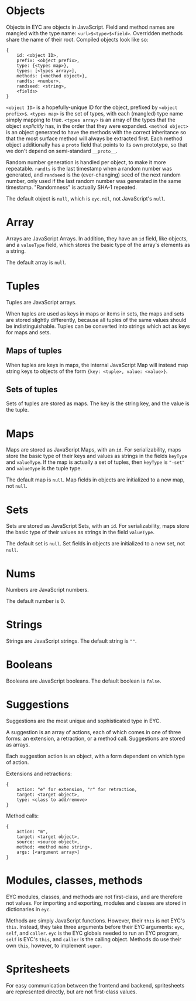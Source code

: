 # Objects

Objects in EYC are objects in JavaScript. Field and method names are mangled
with the type name: `<url>$<type>$<field>`. Overridden methods share the name
of their root. Compiled objects look like so:

```
{
    id: <object ID>,
    prefix: <object prefix>,
    type: {<types map>},
    types: [<types array>],
    methods: {<method object>},
    randts: <number>,
    randseed: <string>,
    <fields>
}
```

`<object ID>` is a hopefully-unique ID for the object, prefixed by
`<object prefix>$`. `<types map>` is the set of types, with each (mangled) type
name simply mapping to true. `<types array>` is an array of the types that the
object *explicitly* has, in the order that they were expanded.
`<method object>` is an object generated to have the methods with the correct
inheritance so that the most surface method will always be extracted first.
Each method object additionally has a `proto` field that points to its own
prototype, so that we don't depend on semi-standard `__proto__`.

Random number generation is handled per object, to make it more repeatable.
`randts` is the last timestamp when a random number was generated, and
`randseed` is the (ever-changing) seed of the next random number, only used if
the last random number was generated in the same timestamp. "Randomness" is
actually SHA-1 repeated.

The default object is `null`, which is `eyc.nil`, not JavaScript's `null`.


# Array

Arrays are JavaScript Arrays. In addition, they have an `id` field, like
objects, and a `valueType` field, which stores the basic type of the array's
elements as a string.

The default array is `null`.


# Tuples

Tuples are JavaScript arrays.

When tuples are used as keys in maps or items in sets, the maps and sets are
stored slightly differently, because all tuples of the same values should be
indistinguishable. Tuples can be converted into strings which act as keys for
maps and sets.
 
## Maps of tuples

When tuples are keys in maps, the internal JavaScript Map will instead map
string keys to objects of the form `{key: <tuple>, value: <value>}`.

## Sets of tuples

Sets of tuples are stored as maps. The key is the string key, and the value is
the tuple.


# Maps

Maps are stored as JavaScript Maps, with an `id`. For serializability, maps
store the basic type of their keys and values as strings in the fields
`keyType` and `valueType`. If the map is actually a set of tuples, then
`keyType` is `"-set"` and `valueType` is the tuple type.

The default map is `null`. Map fields in objects are initialized to a new map,
not `null`.


# Sets

Sets are stored as JavaScript Sets, with an `id`. For serializability, maps
store the basic type of their values as strings in the field `valueType`.

The default set is `null`. Set fields in objects are initialized to a new set,
not `null`.


# Nums

Numbers are JavaScript numbers.

The default number is 0.


# Strings

Strings are JavaScript strings. The default string is `""`.


# Booleans

Booleans are JavaScript booleans. The default boolean is `false`.


# Suggestions

Suggestions are the most unique and sophisticated type in EYC.

A suggestion is an array of actions, each of which comes in one of three forms:
an extension, a retraction, or a method call. Suggestions are stored as arrays.

Each suggestion action is an object, with a form dependent on which type of
action.

Extensions and retractions:
```
{
    action: "e" for extension, "r" for retraction,
    target: <target object>,
    type: <class to add/remove>
}
```

Method calls:
```
{
    action: "m",
    target: <target object>,
    source: <source object>,
    method: <method name string>,
    args: [<argument array>]
}
```


# Modules, classes, methods

EYC modules, classes, and methods are not first-class, and are therefore not
values. For importing and exporting, modules and classes are stored in
dictionaries in `eyc`.

Methods are simply JavaScript functions. However, their `this` is not EYC's
`this`.  Instead, they take three arguments before their EYC arguments: `eyc`,
`self`, and `caller`.  `eyc` is the EYC globals needed to run an EYC program,
`self` is EYC's `this`, and `caller` is the calling object. Methods do use
their own `this`, however, to implement `super`.


# Spritesheets

For easy communication between the frontend and backend, spritesheets are
represented directly, but are not first-class values.
